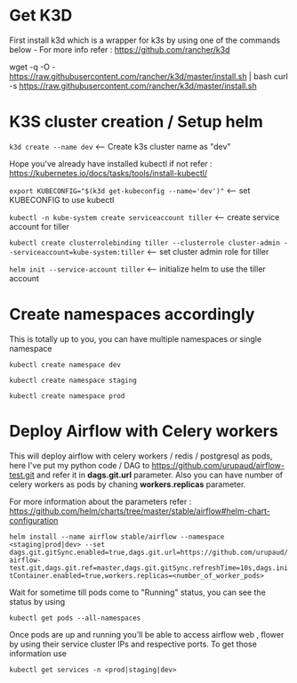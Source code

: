 # Get K3D

First install k3d which is a wrapper for k3s by using one of the commands below - For more info refer : https://github.com/rancher/k3d

wget -q -O - https://raw.githubusercontent.com/rancher/k3d/master/install.sh | bash 
curl -s https://raw.githubusercontent.com/rancher/k3d/master/install.sh

# K3S cluster creation / Setup helm

`k3d create --name dev` <-- Create k3s cluster name as "dev"

Hope you've already have installed kubectl if not refer : https://kubernetes.io/docs/tasks/tools/install-kubectl/

`export KUBECONFIG="$(k3d get-kubeconfig --name='dev')"` <-- set KUBECONFIG to use kubectl

`kubectl -n kube-system create serviceaccount tiller` <-- create service account for tiller

`kubectl create clusterrolebinding tiller --clusterrole cluster-admin --serviceaccount=kube-system:tiller` <-- set cluster admin role for tiller

`helm init --service-account tiller` <-- initialize helm to use the tiller account

# Create namespaces accordingly

This is totally up to you, you can have multiple namespaces or single namespace

`kubectl create namespace dev`

`kubectl create namespace staging`

`kubectl create namespace prod`

# Deploy Airflow with Celery workers

This will deploy airflow with celery workers / redis / postgresql as pods, here I've put my python code / DAG to https://github.com/urupaud/airflow-test.git and refer it in **dags.git.url** parameter. Also you can have number of celery workers as pods by chaning **workers.replicas** parameter.

For more information about the parameters refer : https://github.com/helm/charts/tree/master/stable/airflow#helm-chart-configuration

`helm install --name airflow stable/airflow --namespace <staging|prod|dev> --set dags.git.gitSync.enabled=true,dags.git.url=https://github.com/urupaud/airflow-test.git,dags.git.ref=master,dags.git.gitSync.refreshTime=10s,dags.initContainer.enabled=true,workers.replicas=<number_of_worker_pods>`

Wait for sometime till pods come to "Running" status, you can see the status by using

`kubectl get pods --all-namespaces`

Once pods are up and running you'll be able to access airflow web , flower by using their service cluster IPs and respective ports. To get those information use

`kubectl get services -n <prod|staging|dev>`